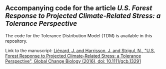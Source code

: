 ## Accompanying code for the article *U.S. Forest Response to Projected Climate-Related Stress: a Tolerance Perspective* ##

The code for the Tolerance Distribution Model (TDM) is available in this repository.

Link to the manuscript: [Liénard, J. and Harrisson, J. and Strigul, N., "U.S. Forest Response to Projected Climate-Related Stress: a Tolerance Perspective", Global Change Biology (2016), doi: 10.1111/gcb.13291](https://doi.org/10.1111/gcb.13291)


